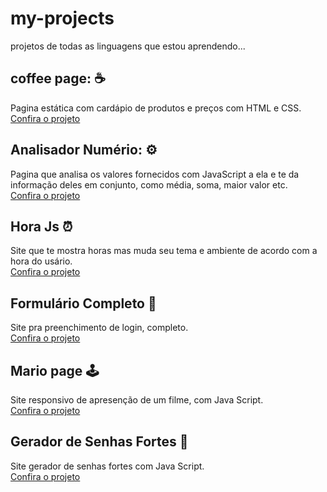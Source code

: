 # my-projects
 projetos de todas as linguagens que estou aprendendo...
 
 <div>
 <h2>coffee page: ☕</h2>
 <p>Pagina estática com cardápio de produtos e preços com HTML e CSS. <br><a href="https://edumoreiradev.github.io/my-projects/coffee-page/coffee.html">Confira o projeto</a></p>
 </div>
 
  <div>
 <h2>Analisador Numério: ⚙️</h2>
 <p>Pagina que analisa os valores fornecidos com JavaScript a ela e te da informação deles em conjunto, como média, soma, maior valor etc. <br><a href="https://edumoreiradev.github.io/my-projects/analisador-numerico-js/modelo.html">Confira o projeto</a></p>
 </div>
 
 <div>
 <h2>Hora Js ⏰</h2>
 <p>Site que te mostra horas mas muda seu tema e ambiente de acordo com a hora do usário.<br><a href="https://edumoreiradev.github.io/my-projects/hour-js/modelo/index.html">Confira o projeto</a></p>
 </div>

<div>
 <h2>Formulário Completo 📙</h2>
 <p>Site pra preenchimento de login, completo.<br><a href="https://edumoreiradev.github.io/my-projects/fomulario-completo/index.html">Confira o projeto</a></p>
 </div>
 
 
<div>
 <h2>Mario page 🕹</h2>
 <p>Site responsivo de apresenção de um filme, com Java Script.<br><a href="https://edumoreiradev.github.io/my-projects/mario-page/index.html">Confira o projeto</a></p>
 </div>
 
  
<div>
 <h2>Gerador de Senhas Fortes 🔐</h2>
 <p>Site gerador de senhas fortes com Java Script.<br><a href="https://edumoreiradev.github.io/my-projects/password-generator/code/index.html">Confira o projeto</a></p>
 </div>
